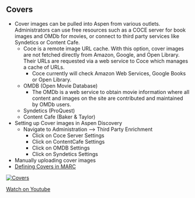 ## Covers

 - Cover images can be pulled into Aspen from various outlets. Administrators can use free resources such as a COCE server for book images and OMDb for movies, or connect to third party services like Syndetics or Content Cafe. 
    - Coce is a remote image URL cache. With this option, cover images are not fetched directly from Amazon, Google, and Open Library. Their URLs are requested via a web service to Coce which manages a cache of URLs.
      - Coce currently will check Amazon Web Services, Google Books or Open Library.
    - OMDB (Open Movie Database) 
       - The OMDb is a web service to obtain movie information where all content and images on the site are contributed and maintained by OMDb users.
    - Syndetics (ProQuest)
    - Content Cafe (Baker & Taylor) 
 - Setting up Cover images in Aspen Discovery 
    - Navigate to Administration --> Third Party Enrichment
      - Click on Coce Server Settings
      - Click on ContentCafe Settings
      - Click on OMDB Settings
      - Click on Syndetics Settings
 - Manually uploading cover images 
 - [Defining Covers in MARC](/Admin/HelpManual?page=Defining-Covers-MARC)

[![Covers](/manual/images/Covers.jpg)](https://youtu.be/oS8Qrasrhuw)

[Watch on Youtube](https://youtu.be/oS8Qrasrhuw)
